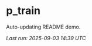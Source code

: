 # p_train

Auto-updating README demo.

<!--START_SECTION:status-->
_Last run: 2025-09-03 14:39 UTC_
<!--END_SECTION:status-->





































































































































































































































































































